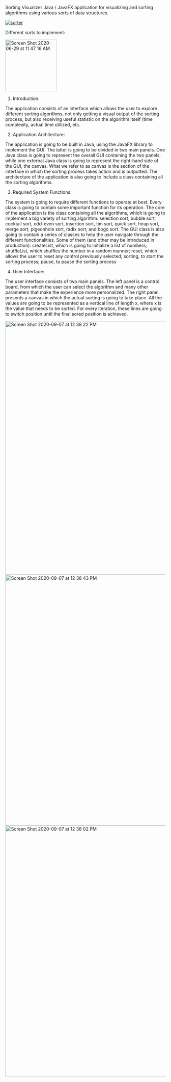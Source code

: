 Sorting Visualizer
Java / JavaFX application for visualizing and sorting algorithms using various sorts of data structures.

 [
![sorter](https://user-images.githubusercontent.com/51719874/86028837-67a73880-ba00-11ea-8c28-e0b35af58c1e.gif)
](url)

Different sorts to implement:

<img width="162" alt="Screen Shot 2020-06-29 at 11 47 16 AM" src="https://user-images.githubusercontent.com/51719874/86027165-5c530d80-b9fe-11ea-9de9-419b172bb5f2.png">

1. Introduction:

The application consists of an interface which allows the user to explore different sorting
algorithms, not only getting a visual output of the sorting process, but also receiving useful
statistic on the algorithm itself (time complexity, actual time utilized, etc.

2. Application Architecture:

The application is going to be built in Java, using the JavaFX library to implement the GUI. The
latter is going to be divided in two main panels. One Java class is going to represent the overall
GUI containing the two panels, while one external Java class is going to represent the right-hand
side of the GUI, the canvas. What we refer to as canvas is the section of the interface in which
the sorting process takes action and is outputted. The architecture of the application is also going
to include a class containing all the sorting algorithms.

3. Required System Functions:

The system is going to require different functions to operate at best. Every class is going to
contain some important function for its operation.
The core of the application is the class containing all the algorithms, which is going to
implement a big variety of sorting algorithm: selection sort, bubble sort, cocktail sort, odd-even
sort, insertion sort, tim sort, quick sort, heap sort, merge sort, pigeonhole sort, radix sort, and
bogo sort.
The GUI class is also going to contain a series of classes to help the user navigate through the
different functionalities. Some of them (and other may be introduced in production): createList,
which is going to initialize a list of numbers; shuffleList, which shuffles the number in a random
manner; reset, which allows the user to reset any control previously selected; sorting, to start the
sorting process; pause, to pause the sorting process

4. User Interface:

The user interface consists of two main panels. The left panel is a control board, from which the
user can select the algorithm and many other parameters that make the experience more
personalized. The right panel presents a canvas in which the actual sorting is going to take place.
All the values are going to be represented as a vertical line of length x, where x is the value that
needs to be sorted. For every iteration, these lines are going to switch position until the final
sored position is achieved.



<img width="796" alt="Screen Shot 2020-09-07 at 12 38 22 PM" src="https://user-images.githubusercontent.com/51719874/92406876-253c5f00-f107-11ea-8bbb-25f4deb0a6e6.png">

<img width="787" alt="Screen Shot 2020-09-07 at 12 38 43 PM" src="https://user-images.githubusercontent.com/51719874/92406874-253c5f00-f107-11ea-9803-64b541e64f8d.png">

<img width="789" alt="Screen Shot 2020-09-07 at 12 38 02 PM" src="https://user-images.githubusercontent.com/51719874/92406873-24a3c880-f107-11ea-963a-23be5a5fa527.png">


